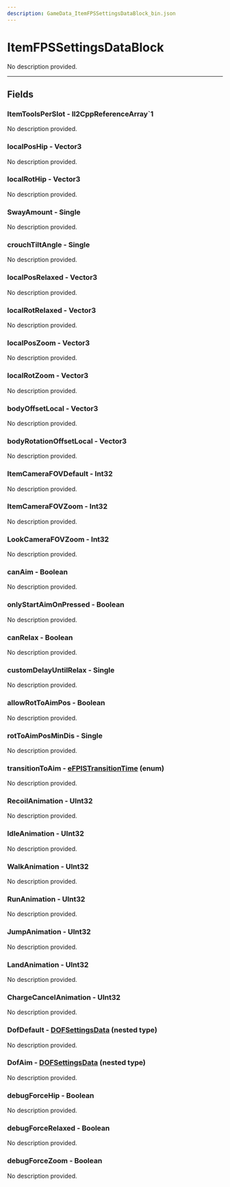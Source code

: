 ```yaml
---
description: GameData_ItemFPSSettingsDataBlock_bin.json
---
```


# ItemFPSSettingsDataBlock

No description provided.

***

## Fields

### ItemToolsPerSlot - Il2CppReferenceArray`1

No description provided.

### localPosHip - Vector3

No description provided.

### localRotHip - Vector3

No description provided.

### SwayAmount - Single

No description provided.

### crouchTiltAngle - Single

No description provided.

### localPosRelaxed - Vector3

No description provided.

### localRotRelaxed - Vector3

No description provided.

### localPosZoom - Vector3

No description provided.

### localRotZoom - Vector3

No description provided.

### bodyOffsetLocal - Vector3

No description provided.

### bodyRotationOffsetLocal - Vector3

No description provided.

### ItemCameraFOVDefault - Int32

No description provided.

### ItemCameraFOVZoom - Int32

No description provided.

### LookCameraFOVZoom - Int32

No description provided.

### canAim - Boolean

No description provided.

### onlyStartAimOnPressed - Boolean

No description provided.

### canRelax - Boolean

No description provided.

### customDelayUntilRelax - Single

No description provided.

### allowRotToAimPos - Boolean

No description provided.

### rotToAimPosMinDis - Single

No description provided.

### transitionToAim - [eFPISTransitionTime](../enum-types.md#efpistransitiontime) (enum)

No description provided.

### RecoilAnimation - UInt32

No description provided.

### IdleAnimation - UInt32

No description provided.

### WalkAnimation - UInt32

No description provided.

### RunAnimation - UInt32

No description provided.

### JumpAnimation - UInt32

No description provided.

### LandAnimation - UInt32

No description provided.

### ChargeCancelAnimation - UInt32

No description provided.

### DofDefault - [DOFSettingsData](../nested-types/dofsettingsdata.md) (nested type)

No description provided.

### DofAim - [DOFSettingsData](../nested-types/dofsettingsdata.md) (nested type)

No description provided.

### debugForceHip - Boolean

No description provided.

### debugForceRelaxed - Boolean

No description provided.

### debugForceZoom - Boolean

No description provided.
